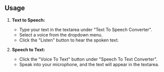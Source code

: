 ## Usage

1. **Text to Speech:**
    - Type your text in the textarea under "Text To Speech Converter".
    - Select a voice from the dropdown menu.
    - Click the "Listen" button to hear the spoken text.

2. **Speech to Text:**
    - Click the "Voice To Text" button under "Speech To Text Converter".
    - Speak into your microphone, and the text will appear in the textarea.
